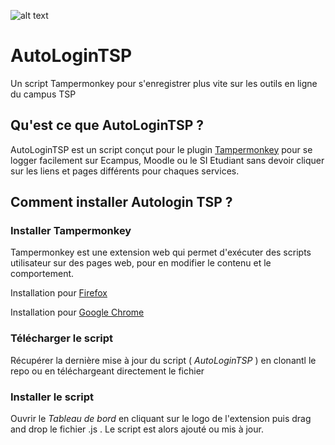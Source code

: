 ![alt text](https://github.com/NoLilypad/AutoLoginTSP/logo.png?raw=true)

# AutoLoginTSP

Un script Tampermonkey pour s'enregistrer plus vite sur les outils en ligne du campus TSP

## Qu'est ce que AutoLoginTSP ?

AutoLoginTSP est un script conçut pour le plugin [Tampermonkey](https://www.tampermonkey.net/) pour se logger facilement sur Ecampus, Moodle ou le SI Etudiant sans devoir cliquer sur les liens et pages différents pour chaques services.


## Comment installer Autologin TSP ?
### Installer Tampermonkey 
Tampermonkey est une extension web qui permet d'exécuter des scripts utilisateur sur des pages web, pour en modifier le contenu et le comportement. 

Installation pour [Firefox](https://addons.mozilla.org/en-US/firefox/addon/tampermonkey/)

Installation pour [Google Chrome](https://addons.mozilla.org/en-US/firefox/addon/tampermonkey/)

### Télécharger le script
Récupérer la dernière mise à jour du script ( *AutoLoginTSP* ) en clonantl le repo ou en téléchargeant directement le fichier

### Installer le script
Ouvrir le *Tableau de bord* en cliquant sur le logo de l'extension puis drag and drop le fichier .js . Le script est alors ajouté ou mis à jour. 


